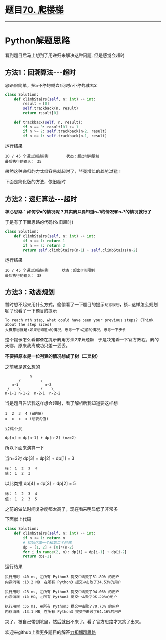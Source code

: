 # 题目[70. 爬楼梯](https://leetcode-cn.com/problems/climbing-stairs/)



*****

# Python解题思路

看到题目后马上想到了用递归来解决这种问题, 但是感觉会超时

## 方法1：回溯算法---超时

思路很简单，把n不停的减去1同时n不停的减去2

```python
class Solution:
    def climbStairs(self, n: int) -> int:
        result = [0]
        self.trackback(n, result)
        return result[0]
    
    def trackback(self, n, result):
        if n == 0: result[0] += 1
        if n >= 2: self.trackback(n-2, result)
        if n >= 1: self.trackback(n-1, result)
```

运行结果

```
10 / 45 个通过测试用例        状态：超出时间限制
最后执行的输入： 35 
```

果然这种递归的方式很容易就超时了，毕竟增长的趋势过猛！

下面是简化版的方法，依旧超时

## 方法2：递归算法---超时

**核心思路：如何求n的情况呢？其实我只要知道n-1的情况和n-2的情况就行了**

于是有了下面思路的代码(依旧超时)

```python
class Solution:
    def climbStairs(self, n: int) -> int:
        if n == 1: return 1
        if n == 2: return 2
        return self.climbStairs(n-1) + self.climbStairs(n-2)
```

运行结果

```
16 / 45 个通过测试用例      状态：超出时间限制
最后执行的输入： 38 
```

## 方法3：动态规划

暂时想不起来用什么方式，偷偷看了一下题目的提示`动态规划`，额...这样怎么规划呢？也看了一下题目的提示

```
To reach nth step, what could have been your previous steps? (Think about the step sizes)
大概意思就是:如果想知道n的情况，思考一下n之前的情况，思考一下步长
```

这个提示怎么看都像在提示我用方法2来解题额...于是决定看一下官方教程，我的天哪，原来我离成功只差一丢丢。

**不要把原本是一位列表的情况想成了树（二叉树）**

之前我是这么想的

``` 
           n
      /         \
   n-1            n-2
 /    \         /    \
n-1-1 n-1-2  n-2-1  n-2-2 
```

当是题目告诉我这样想会超时，看了解析后我知道要这样想

```
1  2  3  4 (n的值)
x  x  x  x (想要的值)
```

公式不变 

```
dp[n] = dp[n-1] + dp[n-2] (n>=2)
```

所以下面来演算一下

当n=3时 dp[3] = dp[2] + dp[1] = 3 

```
标： 1  2  3  4 
值： 1  2  3
```

以此类推 dp[4] = dp[3] + dp[2] = 5

```
标： 1  2  3  4 
值： 1  2  3  5
```

之前的做法时间复杂度都太高了，现在看来明显低了非常多

下面献上代码

```python
class Solution:
    def climbStairs(self, n: int) -> int:
        if n <= 1: return n
        # 初始化第一个和第二个阶梯
        dp = [1, 2] + [0]*(n-2)
        for i in range(2, n): dp[i] = dp[i-1] + dp[i-2]
        return dp[-1]
```

运行结果

```
执行用时 :40 ms, 在所有 Python3 提交中击败了51.89% 的用户
内存消耗 :13.2 MB, 在所有 Python3 提交中击败了34.53%的用户

执行用时 :28 ms, 在所有 Python3 提交中击败了94.06% 的用户
内存消耗 :13 MB, 在所有 Python3 提交中击败了95.20%的用户

执行用时 :36 ms, 在所有 Python3 提交中击败了70.73% 的用户
内存消耗 :13.1 MB, 在所有 Python3 提交中击败了64.16%的用户
```

哭了，被自己带到坑里，然后就出不来了。看了官方思路才又跳了出来。

欢迎来github上看更多题目的解答[力扣解题思路](https://github.com/WRAllen/LeetCode)

  